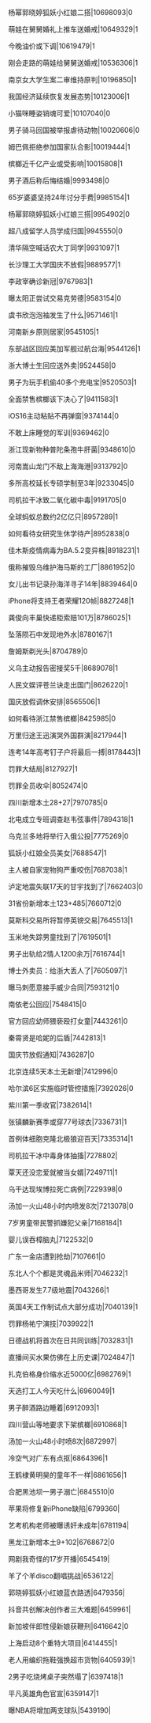 杨幂郭晓婷狐妖小红娘二搭|10698093|0

萌娃在舅舅婚礼上推车送婚戒|10649329|1

今晚油价或下调|10619479|1

刚会走路的萌娃给舅舅送婚戒|10536306|1

南京女大学生案二审维持原判|10196850|1

我国经济延续恢复发展态势|10123006|1

小猫咪睡姿销魂可爱|10107040|0

男子骑马回国被举报虐待动物|10020606|0

姆巴佩拒绝参加国家队合影|10019444|1

槟榔近千亿产业或受影响|10015808|1

男子酒后称后悔结婚|9993498|0

65岁婆婆坚持24年讨分手费|9985154|1

杨幂郭晓婷狐妖小红娘三搭|9954902|0

超八成留学人员学成归国|9945550|0

清华隔空喊话农大丁同学|9931097|1

长沙理工大学国庆不放假|9889577|1

李政宰确诊新冠|9767983|1

曝太阳正尝试交易克劳德|9583154|0

虞书欣泡泡袖发生了什么|9571461|1

河南新乡原则居家|9545105|1

东部战区回应美加军舰过航台海|9544126|1

浙大博士生回应送外卖|9524458|0

男子为玩手机偷40多个充电宝|9520503|1

全面禁售槟榔该下决心了|9411583|1

iOS16主动粘贴不再弹窗|9374144|0

不敢上床睡觉的军训|9369462|0

浙江现新物种普陀条孢牛肝菌|9348610|0

河南嵩山龙门不敌上海海港|9313792|0

多所高校延长专硕学制至3年|9233045|0

司机拉干冰致二氧化碳中毒|9191705|0

全球蚂蚁总数约2亿亿只|8957289|1

如何看待女研究生休学待产|8952838|0

佳木斯疫情病毒为BA.5.2变异株|8918231|1

俄称摧毁乌维护海马斯的工厂|8861952|0

女儿出书记录孙海洋寻子14年|8839464|0

iPhone将支持王者荣耀120帧|8827248|1

龚俊向丰巢快递柜索赔101万|8786025|1

坠落陨石中发现地外水|8780167|1

詹姆斯剃光头|8704789|0

义乌主动报告密接奖5千|8689078|1

人民文娱评苍兰诀走出国门|8626220|1

国庆放假调休安排|8565506|1

如何看待浙江禁售槟榔|8425985|0

万里归途王迅演哭外国群演|8217944|1

连考14年高考钉子户将最后一搏|8178443|1

罚罪大结局|8127927|1

罚罪全员收伞|8052474|0

四川新增本土28+27|7970785|0

北电成立专班调查赵韦弦事件|7894318|1

乌克兰多地将举行入俄公投|7775269|0

狐妖小红娘全员美女|7688547|1

主人被自家宠物狗严重咬伤|7687038|1

泸定地震失联17天的甘宇找到了|7662403|0

31省份新增本土123+485|7660712|0

莫斯科交易所将暂停英镑交易|7645513|1

玉米地失踪男童找到了|7619501|1

男子出轨给2情人1200余万|7616744|1

博士外卖员：给浙大丢人了|7605097|1

曝马刺愿意接手威少合同|7593121|0

南依老公回应|7548415|0

官方回应幼师猥亵殴打女童|7443261|0

秦霄贤是哈妮的后盾|7442813|1

国庆节放假通知|7436287|0

北京连续5天本土无新增|7412996|0

哈尔滨6区实施临时管控措施|7392026|0

紫川第一季收官|7382614|1

张镇麟新赛季或穿77号球衣|7336731|1

首例体细胞克隆北极狼迎百天|7335314|1

司机拉干冰中毒身体抽搐|7278802|

覃天还没恋爱就被当女婿|7249711|1

乌干达现埃博拉死亡病例|7229398|0

汤加一火山48小时内喷发8次|7213078|0

7岁男童带民警抓嫌犯父亲|7168184|1

婴儿误吞樟脑丸|7122532|0

广东一金店遭到抢劫|7107661|0

东北人个个都是灵魂品米师|7046232|1

墨西哥发生7.7级地震|7043266|1

英国4天工作制试点大部分成功|7040139|1

罚罪杨祐宁演技|7039922|1

日德战机将首次在日共同训练|7032831|1

直播间买水果仿佛在上历史课|7024847|1

扎克伯格身价缩水近5000亿|6982769|1

天选打工人今天吃什么|6960049|1

男子醉酒路边睡着|6912093|1

四川营山等地要求下架槟榔|6910868|1

汤加一火山48小时喷8次|6872997|

冷空气对广东有点抠|6864396|1

王鹤棣黄明昊的童年不一样|6861656|1

合肥黑池坝一男子溺亡|6845510|0

苹果将修复新iPhone缺陷|6799360|

艺考机构老师被曝诱奸未成年|6781194|

黑龙江新增本土9+102|6768672|0

网剧我奇怪的17岁开播|6545419|

羊了个羊disco翻唱挑战|6536122|

郭晓婷狐妖小红娘蓝衣路透|6479356|

抖音共创解决创作者三大难题|6459961|

新加坡伴郎性侵新娘获鞭刑|6416642|0

上海启动8个重特大项目|6414455|1

老人用编织拖鞋强换超市货物|6405939|1

2男子吃烧烤桌子突然塌了|6397418|1

平凡英雄角色官宣|6359147|1

曝NBA将增加两支球队|5439190|

